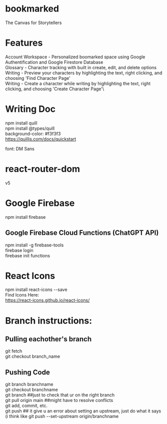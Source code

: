 # bookmarked
The Canvas for Storytellers
# Features
Account Workspace - Personalized boomarked space using Google Authentification and Google Firestore Database\
Glossary - Character tracking with built in create, edit, and delete options\
Writing - Preview your characters by highlighting the text, right clicking, and choosing 'Find Character Page'\
Writing - Create a character while writing by highlighting the text, right clicking, and choosing 'Create Character Page'\


# Writing Doc
npm install quill\
npm install @types/quill\
background-color: #f3f3f3\
https://quilljs.com/docs/quickstart

font: DM Sans
# react-router-dom
v5

# Google Firebase
npm install firebase 

## Google Firebase Cloud Functions (ChatGPT API)
npm install -g firebase-tools\
firebase login\
firebase init functions

# React Icons 
npm install react-icons --save\
Find Icons Here:\
https://react-icons.github.io/react-icons/

# Branch instructions:

## Pulling eachother's branch
git fetch\
git checkout branch_name

## Pushing Code
git branch branchname\
git checkout branchname\
git branch ##just to check that ur on the right branch\
git pull origin main ##might have to resolve conflicts\
git add, commit, etc. \
git push ## it give u an error about setting an upstream, just do what it says (i think like git push --set-upstream origin/branchname
